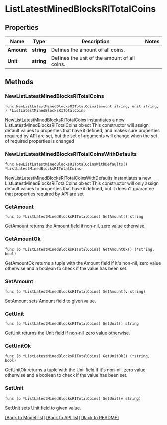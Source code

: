 # ListLatestMinedBlocksRITotalCoins

## Properties

Name | Type | Description | Notes
------------ | ------------- | ------------- | -------------
**Amount** | **string** | Defines the amount of all coins. | 
**Unit** | **string** | Defines the unit of the amount of all coins. | 

## Methods

### NewListLatestMinedBlocksRITotalCoins

`func NewListLatestMinedBlocksRITotalCoins(amount string, unit string, ) *ListLatestMinedBlocksRITotalCoins`

NewListLatestMinedBlocksRITotalCoins instantiates a new ListLatestMinedBlocksRITotalCoins object
This constructor will assign default values to properties that have it defined,
and makes sure properties required by API are set, but the set of arguments
will change when the set of required properties is changed

### NewListLatestMinedBlocksRITotalCoinsWithDefaults

`func NewListLatestMinedBlocksRITotalCoinsWithDefaults() *ListLatestMinedBlocksRITotalCoins`

NewListLatestMinedBlocksRITotalCoinsWithDefaults instantiates a new ListLatestMinedBlocksRITotalCoins object
This constructor will only assign default values to properties that have it defined,
but it doesn't guarantee that properties required by API are set

### GetAmount

`func (o *ListLatestMinedBlocksRITotalCoins) GetAmount() string`

GetAmount returns the Amount field if non-nil, zero value otherwise.

### GetAmountOk

`func (o *ListLatestMinedBlocksRITotalCoins) GetAmountOk() (*string, bool)`

GetAmountOk returns a tuple with the Amount field if it's non-nil, zero value otherwise
and a boolean to check if the value has been set.

### SetAmount

`func (o *ListLatestMinedBlocksRITotalCoins) SetAmount(v string)`

SetAmount sets Amount field to given value.


### GetUnit

`func (o *ListLatestMinedBlocksRITotalCoins) GetUnit() string`

GetUnit returns the Unit field if non-nil, zero value otherwise.

### GetUnitOk

`func (o *ListLatestMinedBlocksRITotalCoins) GetUnitOk() (*string, bool)`

GetUnitOk returns a tuple with the Unit field if it's non-nil, zero value otherwise
and a boolean to check if the value has been set.

### SetUnit

`func (o *ListLatestMinedBlocksRITotalCoins) SetUnit(v string)`

SetUnit sets Unit field to given value.



[[Back to Model list]](../README.md#documentation-for-models) [[Back to API list]](../README.md#documentation-for-api-endpoints) [[Back to README]](../README.md)


